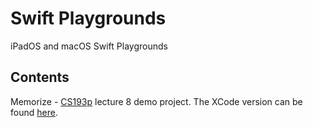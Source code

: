 # Swift Playgrounds
iPadOS and macOS Swift Playgrounds

## Contents
Memorize - [CS193p](https://cs193p.sites.stanford.edu) lecture 8 demo project. The XCode version can be found [here](https://github.com/BestKora/CS193P-Spring-2021-iOS14/tree/master/Memorize%20L8).